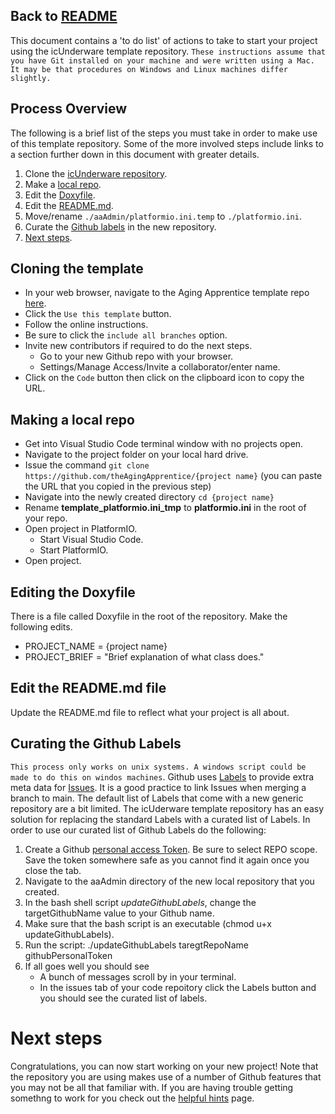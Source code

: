 Back to [README](https://github.com/theAgingApprentice/icUnderware/blob/main/README.md)
---

This document contains a 'to do list' of actions to take to start your project using the icUnderware template repository. ```These instructions assume that you have Git installed on your machine and were written using a Mac. It may be that procedures on Windows and Linux machines differ slightly.```

## Process Overview

The following is a brief list of the steps you must take in order to make use of this template repository. Some of the more involved steps include links to a section further down in this document with greater details. 

1. Clone the [icUnderware repository](#Cloning-the-template).
2. Make a [local repo](#Making-a-local-repo).
3. Edit the [Doxyfile](#Editing-the-Doxyfile).
4. Edit the [README.md](#Edit-the-READMEmd-file).
5. Move/rename ```./aaAdmin/platformio.ini.temp``` to ```./platformio.ini```.  
6. Curate the [Github labels](#Curating-the-Github-Labels) in the new repository.
7. [Next steps](#Next-steps).

## Cloning the template

- In your web browser, navigate to the Aging Apprentice template repo [here](https://github.com/theAgingApprentice/icUnderware).
- Click the ```Use this template``` button.
- Follow the online instructions.
- Be sure to click the ```include all branches``` option.
- Invite new contributors if required to do the next steps. 
   - Go to your new Github repo with your browser.  
   - Settings/Manage Access/Invite a collaborator/enter name.
- Click on the ```Code``` button then click on the clipboard icon to copy the URL. 

## Making a local repo

- Get into Visual Studio Code terminal window with no projects open.
- Navigate to the project folder on your local hard drive.
- Issue the command `git clone https://github.com/theAgingApprentice/{project name}` (you can paste the URL that you copied in the previous step)
- Navigate into the newly created directory `cd {project name}`
- Rename **template_platformio.ini_tmp** to **platformio.ini** in the root of your repo.
- Open project in PlatformIO.
   - Start Visual Studio Code. 
   - Start PlatformIO.
- Open project.
## Editing the Doxyfile

There is a file called Doxyfile in the root of the repository. Make the following edits.
- PROJECT_NAME           = {project name}
- PROJECT_BRIEF          = "Brief explanation of what class does."
## Edit the README.md file

Update the README.md file to reflect what your project is all about. 
## Curating the Github Labels

```This process only works on unix systems. A windows script could be made to do this on windos machines```. Github uses [Labels](https://docs.github.com/en/issues/using-labels-and-milestones-to-track-work/managing-labels#about-labels) to provide extra meta data for [Issues](https://docs.github.com/en/issues/tracking-your-work-with-issues/about-issues). It is a good practice to link Issues when merging a branch to main. The default list of Labels that come with a new generic repository are a bit limited. The icUderware template repository has an easy solution for replacing the standard Labels with a curated list of Labels. In order to use our curated list of Github Labels do the following:

1. Create a Github [personal access Token](https://github.com/settings/tokens). Be sure to select REPO scope. Save the token somewhere safe as you cannot find it again once you close the tab. 
2. Navigate to the aaAdmin directory of the new local repository that you created.   
3. In the bash shell script *updateGithubLabels*, change the targetGithubName value to your Github name.
4. Make sure that the bash script is an executable (chmod u+x updateGithubLabels).
5. Run the script: ./updateGithubLabels taregtRepoName githubPersonalToken 
6. If all goes well you should see 
   - A bunch of messages scroll by in your terminal.
   - In the issues tab of your code repoitory click the Labels button and you should see the curated list of labels. 

# Next steps

Congratulations, you can now start working on your new project! Note that the repository you are using makes use of a number of Github features that you may not be all that familiar with. If you are having trouble getting somethng to work for you check out the [helpful hints](helpfulHints.md) page.
